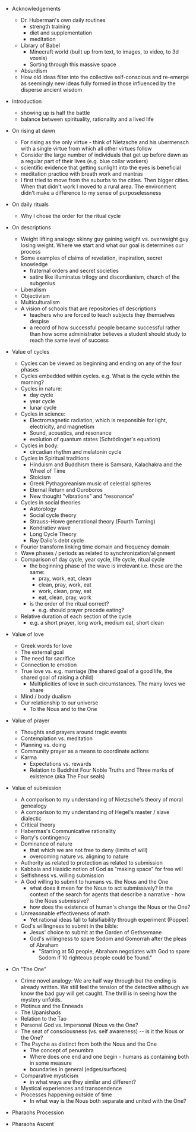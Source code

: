 - Acknowledgements
    - Dr. Huberman's own daily routines
        - strength training
        - diet and supplementation
        - meditation
    - Library of Babel
        - Minecraft world (built up from text, to images, to video, to 3d voxels)
        - Sorting through this massive space
    - Absurdism
    - How old ideas filter into the collective self-conscious and re-emerge as seemingly new ideas fully formed in those influenced by the disperse ancient wisdom

- Introduction
    - showing up is half the battle
    - balance between spirituality, rationality and a lived life

- On rising at dawn
    - For rising as the only virtue - think of Nietzsche and his ubermensch with a single virtue from which all other virtues follow
    - Consider the large number of individuals that get up before dawn as a regular part of their lives (e.g. blue collar workers)
    - scientific evidence that getting sunlight into the eyes is beneficial
    - meditation practice with breath work and mantras
    - I first tried to move from the suburbs to the cities. Then bigger cities. When that didn't work I moved to a rural area. The environment didn't make a difference to my sense of purposelessness

- On daily rituals
    - Why I chose the order for the ritual cycle

- On descriptions
    - Weight lifting analogy: skinny guy gaining weight vs. overweight guy losing weight. Where we start and what our goal is determines our process
    - Some examples of claims of revelation, inspiration, secret knowledge
        - fraternal orders and secret societies
        - satire like illuminatus trilogy and discordianism, church of the subgenius
    - Liberalism
    - Objectivism
    - Multiculturalism
    - A vision of schools that are repositories of descriptions
        - teachers who are forced to teach subjects they themselves despise
        - a record of how successful people became successful rather than how some administrator believes a student should study to reach the same level of success

- Value of cycles
    - Cycles can be viewed as beginning and ending on any of the four phases
    - Cycles embedded within cycles. e.g. What is the cycle within the morning?
    - Cycles in nature:
        - day cycle
        - year cycle
        - lunar cycle
    - Cycles in science:
        - Electromagnetic radiation, which is responsible for light, electricity, and magnetism
        - Sound, acoustics, and resonance
        - evolution of quantum states (Schrödinger's equation)
    - Cycles in body:
        - circadian rhythm and melatonin cycle
    - Cycles in Spiritual traditions
        - Hinduism and Buddhism there is Samsara, Kalachakra and the Wheel of Time
        - Stoicism
        - Greek Pythagoreanism music of celestial spheres
        - Eternal Return and Ouroboros
        - New thought "vibrations" and "resonance"
    - Cycles in social theories
        - Astorology
        - Social cycle theory
        - Strauss–Howe generational theory (Fourth Turning)
        - Kondratiev wave 
        - Long Cycle Theory
        - Ray Dalio's debt cycle
    - Fourier transform linking time domain and frequency domain
    - Wave phases / periods as related to synchronization/alignment
    - Comparison of day cycle, year cycle, life cycle, ritual cycle
        - the beginning phase of the wave is irrelevant i.e. these are the same:
            - pray, work, eat, clean 
            - clean, pray, work, eat 
            - work, clean, pray, eat 
            - eat, clean, pray, work
        - is the order of the ritual correct?
            - e.g. should prayer precede eating?
    - Relative duration of each section of the cycle
        - e.g. a short prayer, long work, medium eat, short clean

- Value of love
    - Greek words for love
    - The external goal
    - The need for sacrifice
    - Connection to emotion
    - True love vs. e.g. marriage (the shared goal of a good life, the shared goal of raising a child)
        - Multiplicities of love in such circumstances. The many loves we share
    - Mind / body dualism
    - Our relationship to our universe
        - To the Nous and to the One

- Value of prayer
    - Thoughts and prayers around tragic events
    - Contemplation vs. meditation
    - Planning vs. doing
    - Community prayer as a means to coordinate actions
    - Karma
        - Expectations vs. rewards
        - Relation to Buddhist Four Noble Truths and Three marks of existence (aka The Four seals)

- Value of submission
    - A comparison to my understanding of Nietzsche's theory of moral genealogy
    - A comparison to my understanding of Hegel's master / slave dialectic
    - Critical theory
    - Habermas's Communicative rationality
    - Rorty's contingency
    - Dominance of nature
        - that which we are not free to deny (limits of will)
        - overcoming nature vs. aligning to nature
    - Authority as related to protection as related to submission
    - Kabbala and Hasidic notion of God as "making space" for free will
    - Selfishness vs. willing submission
    - A God willing to submit to humans vs. the Nous and the One
        - what does it mean for the Nous to act submissively? In the context of the search for agents that describe a narrative - how is the Nous submissive?
        - how does the existence of human's change the Nous or the One?
    - Unreasonable effectiveness of math
        - Yet rational ideas fall to falsifiability through experiment (Popper)
    - God's willingness to submit in the bible:
        - Jesus' choice to submit at the Garden of Gethsemane
        - God's willingness to spare Sodom and Gomorrah after the pleas of Abraham
            - "Starting at 50 people, Abraham negotiates with God to spare Sodom if 10 righteous people could be found."

- On "The One"
    - Crime novel analogy: We are half way through but the ending is already written. We still feel the tension of the detective although we know the bad guy will get caught. The thrill is in seeing how the mystery unfolds.
    - Plotinus and the Enneads
    - The Upanishads
    - Relation to the Tao
    - Personal God vs. Impersonal (Nous vs the One?
    - The seat of consciousness (vs. self awareness) -- is it the Nous or the One?
    - The Psyche as distinct from both the Nous and the One
        - The concept of penumbra
        - Where does one end and one begin - humans as containing both in some measure
        - boundaries in general (edges/surfaces)
    - Comparative mysticism
        - in what ways are they similar and different?
    - Mystical experiences and transcendence
    - Processes happening outside of time
        - In what way is the Nous both separate and united with the One?

- Pharaohs Procession

- Pharaohs Ascent
